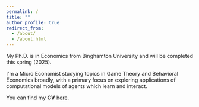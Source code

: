 ```yaml
---
permalink: /
title: ""
author_profile: true
redirect_from: 
  - /about/
  - /about.html
---
```


My Ph.D. is in Economics from Binghamton University and will be completed this spring (2025).

I'm a Micro Economist studying topics in Game Theory and Behavioral Economics broadly, with a primary focus on exploring applications of computational models of agents which learn and interact.

You can find my <b>CV</b> [here](https://chriszosh1.github.io/files/CV_ChrisZosh.pdf).